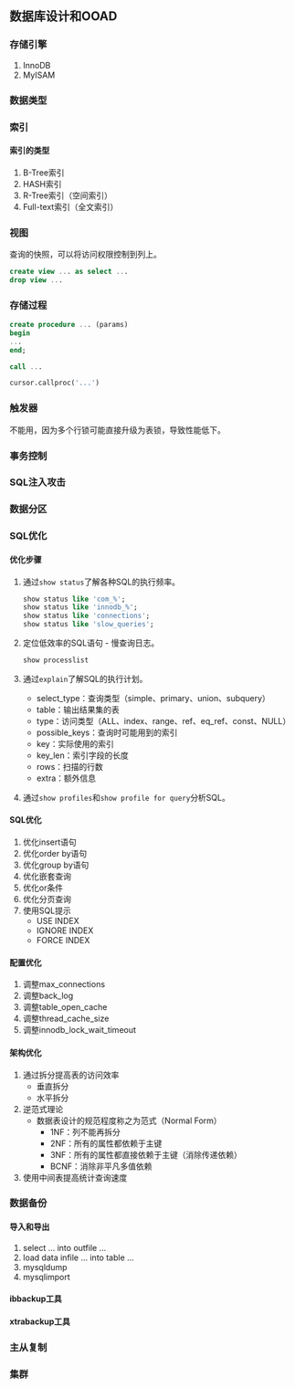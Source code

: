## 数据库设计和OOAD

### 存储引擎

1. InnoDB
2. MyISAM

### 数据类型

### 索引

#### 索引的类型

1. B-Tree索引
2. HASH索引
3. R-Tree索引（空间索引）
4. Full-text索引（全文索引）

### 视图

查询的快照，可以将访问权限控制到列上。

```SQL
create view ... as select ...
drop view ...
```

### 存储过程

```SQL
create procedure ... (params)
begin
...
end;

call ...
```

```Python
cursor.callproc('...')
```

### 触发器

不能用，因为多个行锁可能直接升级为表锁，导致性能低下。

### 事务控制

### SQL注入攻击

### 数据分区

### SQL优化

#### 优化步骤

1. 通过`show status`了解各种SQL的执行频率。

   ```SQL
   show status like 'com_%';
   show status like 'innodb_%';
   show status like 'connections';
   show status like 'slow_queries';
   ```

2. 定位低效率的SQL语句 - 慢查询日志。

   ```SQL
   show processlist
   ```

3. 通过`explain`了解SQL的执行计划。

   - select_type：查询类型（simple、primary、union、subquery）
   - table：输出结果集的表
   - type：访问类型（ALL、index、range、ref、eq_ref、const、NULL）
   - possible_keys：查询时可能用到的索引
   - key：实际使用的索引
   - key_len：索引字段的长度
   - rows：扫描的行数
   - extra：额外信息

4. 通过`show profiles`和`show profile for query`分析SQL。

#### SQL优化

1. 优化insert语句
2. 优化order by语句
3. 优化group by语句
4. 优化嵌套查询
5. 优化or条件
6. 优化分页查询
7. 使用SQL提示
   - USE INDEX
   - IGNORE INDEX
   - FORCE INDEX

#### 配置优化

1. 调整max_connections
2. 调整back_log
3. 调整table_open_cache
4. 调整thread_cache_size
5. 调整innodb_lock_wait_timeout

#### 架构优化

1. 通过拆分提高表的访问效率
   - 垂直拆分
   - 水平拆分
2. 逆范式理论
   - 数据表设计的规范程度称之为范式（Normal Form）
     - 1NF：列不能再拆分
     - 2NF：所有的属性都依赖于主键
     - 3NF：所有的属性都直接依赖于主键（消除传递依赖）
     - BCNF：消除非平凡多值依赖
3. 使用中间表提高统计查询速度

### 数据备份

#### 导入和导出

1. select ... into outfile ...
2. load data infile ... into table ...
3. mysqldump
4. mysqlimport

#### ibbackup工具

#### xtrabackup工具

### 主从复制

### 集群

